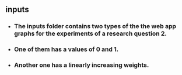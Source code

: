 ## inputs
+ ### The inputs folder contains two types of the the web app graphs for the experiments of a research question 2.
+ ### One of them has a values of 0 and 1.
+ ### Another one has a linearly increasing weights.